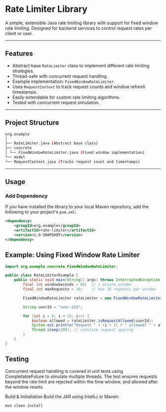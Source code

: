 # Rate Limiter Library

A simple, extensible Java rate limiting library with support for fixed window rate limiting. Designed for backend services to control request rates per client or user.

---

## Features

- Abstract base `RateLimiter` class to implement different rate limiting strategies.  
- Thread-safe with concurrent request handling.  
- Example implementation: `FixedWindowRateLimiter`.  
- Uses `RequestContext` to track request counts and window refresh timestamps.  
- Easily extendable for custom rate limiting algorithms.  
- Tested with concurrent request simulation.

---

## Project Structure
```bash
org.example
│
├── RateLimiter.java (Abstract base class)
├── concrete
│ └── FixedWindowRateLimiter.java (Fixed window implementation)
└── model
└── RequestContext.java (Tracks request count and timestamps)
```


---

## Usage

### Add Dependency

If you have installed the library to your local Maven repository, add the following to your project's `pom.xml`:

```xml
<dependency>
    <groupId>org.example</groupId>
    <artifactId>rate-limiter</artifactId>
    <version>1.0-SNAPSHOT</version>
</dependency>
```
## Example: Using Fixed Window Rate Limiter

```java
import org.example.concrete.FixedWindowRateLimiter;

public class RateLimiterExample {
    public static void main(String[] args) throws InterruptedException {
        final int windowSeconds = 60;  // 1 minute window
        final int maxRequests = 10;    // max 10 requests per window

        FixedWindowRateLimiter rateLimiter = new FixedWindowRateLimiter(windowSeconds, maxRequests);

        String userId = "user-123";

        for (int i = 0; i < 15; i++) {
            boolean allowed = rateLimiter.isRequestAllowed(userId);
            System.out.println("Request " + (i + 1) + " allowed? " + allowed);
            Thread.sleep(200); // simulate request spacing
        }
    }
}
```
## Testing
Concurrent request handling is covered in unit tests using CompletableFuture to simulate multiple threads.
The test ensures requests beyond the rate limit are rejected within the time window, and allowed after the window resets.

Build & Installation
Build the JAR using IntelliJ or Maven:
```bash
mvn clean install
```

